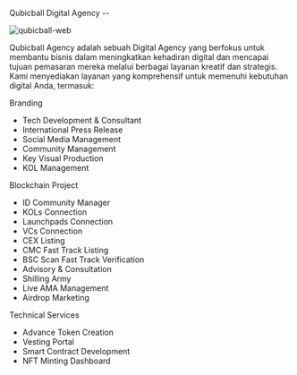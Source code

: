 Qubicball Digital Agency --


![qubicball-web](https://github.com/user-attachments/assets/65bfb2cf-15dd-42f4-8438-c21f289d5b60)


Qubicball Agency adalah sebuah Digital Agency yang berfokus untuk membantu bisnis dalam 
meningkatkan kehadiran digital dan mencapai tujuan pemasaran mereka melalui berbagai layanan kreatif dan strategis. 
Kami menyediakan layanan yang komprehensif untuk memenuhi kebutuhan digital Anda, termasuk:

Branding
- Tech Development & Consultant
- International Press Release
- Social Media Management
- Community Management
- Key Visual Production
- KOL Management

Blockchain Project
- ID Community Manager
- KOLs Connection
- Launchpads Connection
- VCs Connection
- CEX Listing
- CMC Fast Track Listing
- BSC Scan Fast Track Verification
- Advisory & Consultation
- Shilling Army
- Live AMA Management
- Airdrop Marketing

Technical Services
- Advance Token Creation
- Vesting Portal
- Smart Contract Development
- NFT Minting Dashboard
